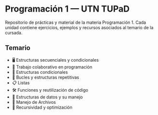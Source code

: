 # Programación 1 — UTN TUPaD

Repositorio de prácticas y material de la materia Programación 1. Cada unidad contiene ejercicios, ejemplos y recursos asociados al temario de la cursada.

## Temario

- 🖥️ Estructuras secuenciales y condicionales
- 🤝 Trabajo colaborativo en programación
- 🔀 Estructuras condicionales
- 🔄 Bucles y estructuras repetitivas
- 📋 Listas
- 🛠️ Funciones y reutilización de código
- 📂 Estructuras de datos y su manejo
- 💾 Manejo de Archivos
- 🔁 Recursividad y optimización
